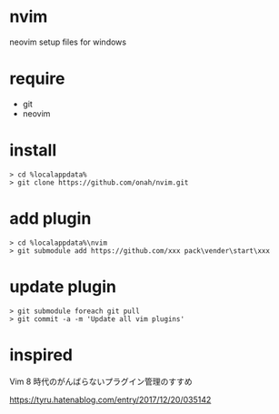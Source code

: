 # nvim
neovim setup files for windows

# require
- git
- neovim

# install

```
> cd %localappdata%
> git clone https://github.com/onah/nvim.git
```

# add plugin

```
> cd %localappdata%\nvim
> git submodule add https://github.com/xxx pack\vender\start\xxx
```

# update plugin

```
> git submodule foreach git pull
> git commit -a -m 'Update all vim plugins'
```

# inspired

Vim 8 時代のがんばらないプラグイン管理のすすめ

https://tyru.hatenablog.com/entry/2017/12/20/035142
